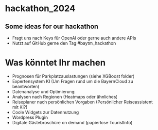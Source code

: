 # hackathon_2024

## Some ideas for our hackathon

- Fragt uns nach Keys für OpenAI oder gerne auch andere APIs
- Nutzt auf GitHub gerne den Tag #baytm_hackathon

# Was könntet Ihr machen

- Prognosen für Parkplatzauslastungen (siehe XGBoost folder)
- Expertensystem KI (Um Fragen rund um die BayernCloud zu beantworten)
- Datenanalyse und Optimierung
- Analysen nach Regionen (Heatmaps oder ähnliches)
- Reiseplaner nach persönlichen Vorgaben (Persönlicher Reiseassistent mit KI?)
- Coole Widgets zur Datennutzung
- Wordpress Plugin
- Digitale Gästebroschüre on demand (papierlose TouristInfo)